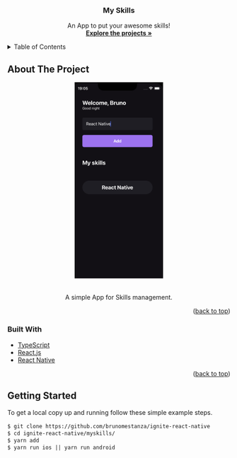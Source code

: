 <div id="top"></div>

<br />
<div align="center">
  <h3 align="center">My Skills</h3>

  <p align="center">
    An App to put your awesome skills!
    <br />
    <a href="https://github.com/brunomestanza/ignite-react-native"><strong>Explore the projects »</strong></a>
  </p>
</div>

<details>
  <summary>Table of Contents</summary>
  <ol>
    <li>
      <a href="#about-the-project">About The Project</a>
      <ul>
        <li><a href="#built-with">Built With</a></li>
      </ul>
    </li>
    <li><a href="#getting-started">Getting Started</a></li>
  </ol>
</details>

## About The Project
<div align="center">
  <img src="assets/project-screenshot.png" alt="MySkills Screen Shot" width="200"/>
</div>
<br/>
<p align="center">A simple App for Skills management.<p>
<p align="right">(<a href="#top">back to top</a>)</p>

### Built With

* [TypeScript](https://www.typescriptlang.org/)
* [React.js](https://reactjs.org/)
* [React Native](https://reactnative.dev/)

<p align="right">(<a href="#top">back to top</a>)</p>

## Getting Started

To get a local copy up and running follow these simple example steps.

```
$ git clone https://github.com/brunomestanza/ignite-react-native
$ cd ignite-react-native/myskills/
$ yarn add
$ yarn run ios || yarn run android
```
